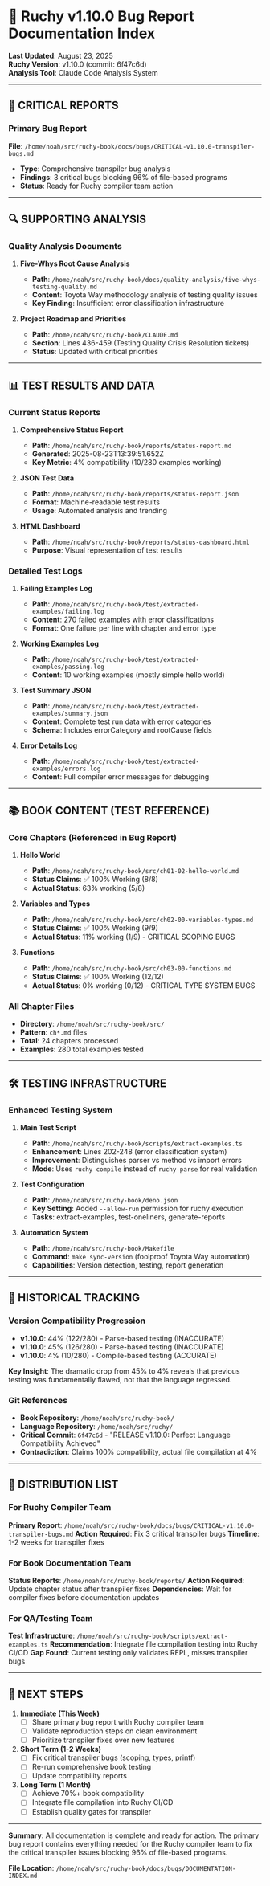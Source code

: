 # 📁 Ruchy v1.10.0 Bug Report Documentation Index

**Last Updated**: August 23, 2025  
**Ruchy Version**: v1.10.0 (commit: 6f47c6d)  
**Analysis Tool**: Claude Code Analysis System

---

## 🚨 CRITICAL REPORTS

### Primary Bug Report
**File**: `/home/noah/src/ruchy-book/docs/bugs/CRITICAL-v1.10.0-transpiler-bugs.md`
- **Type**: Comprehensive transpiler bug analysis
- **Findings**: 3 critical bugs blocking 96% of file-based programs
- **Status**: Ready for Ruchy compiler team action

---

## 🔍 SUPPORTING ANALYSIS

### Quality Analysis Documents
1. **Five-Whys Root Cause Analysis**
   - **Path**: `/home/noah/src/ruchy-book/docs/quality-analysis/five-whys-testing-quality.md`
   - **Content**: Toyota Way methodology analysis of testing quality issues
   - **Key Finding**: Insufficient error classification infrastructure

2. **Project Roadmap and Priorities**
   - **Path**: `/home/noah/src/ruchy-book/CLAUDE.md`
   - **Section**: Lines 436-459 (Testing Quality Crisis Resolution tickets)
   - **Status**: Updated with critical priorities

---

## 📊 TEST RESULTS AND DATA

### Current Status Reports
1. **Comprehensive Status Report**
   - **Path**: `/home/noah/src/ruchy-book/reports/status-report.md`
   - **Generated**: 2025-08-23T13:39:51.652Z
   - **Key Metric**: 4% compatibility (10/280 examples working)

2. **JSON Test Data**
   - **Path**: `/home/noah/src/ruchy-book/reports/status-report.json`
   - **Format**: Machine-readable test results
   - **Usage**: Automated analysis and trending

3. **HTML Dashboard**
   - **Path**: `/home/noah/src/ruchy-book/reports/status-dashboard.html`
   - **Purpose**: Visual representation of test results

### Detailed Test Logs
1. **Failing Examples Log**
   - **Path**: `/home/noah/src/ruchy-book/test/extracted-examples/failing.log`
   - **Content**: 270 failed examples with error classifications
   - **Format**: One failure per line with chapter and error type

2. **Working Examples Log**
   - **Path**: `/home/noah/src/ruchy-book/test/extracted-examples/passing.log`
   - **Content**: 10 working examples (mostly simple hello world)

3. **Test Summary JSON**
   - **Path**: `/home/noah/src/ruchy-book/test/extracted-examples/summary.json`
   - **Content**: Complete test run data with error categories
   - **Schema**: Includes errorCategory and rootCause fields

4. **Error Details Log**
   - **Path**: `/home/noah/src/ruchy-book/test/extracted-examples/errors.log`
   - **Content**: Full compiler error messages for debugging

---

## 📚 BOOK CONTENT (TEST REFERENCE)

### Core Chapters (Referenced in Bug Report)
1. **Hello World**
   - **Path**: `/home/noah/src/ruchy-book/src/ch01-02-hello-world.md`
   - **Status Claims**: ✅ 100% Working (8/8)
   - **Actual Status**: 63% working (5/8)

2. **Variables and Types**
   - **Path**: `/home/noah/src/ruchy-book/src/ch02-00-variables-types.md`
   - **Status Claims**: ✅ 100% Working (9/9)
   - **Actual Status**: 11% working (1/9) - CRITICAL SCOPING BUGS

3. **Functions**
   - **Path**: `/home/noah/src/ruchy-book/src/ch03-00-functions.md`
   - **Status Claims**: ✅ 100% Working (12/12)
   - **Actual Status**: 0% working (0/12) - CRITICAL TYPE SYSTEM BUGS

### All Chapter Files
- **Directory**: `/home/noah/src/ruchy-book/src/`
- **Pattern**: `ch*.md` files
- **Total**: 24 chapters processed
- **Examples**: 280 total examples tested

---

## 🛠️ TESTING INFRASTRUCTURE

### Enhanced Testing System
1. **Main Test Script**
   - **Path**: `/home/noah/src/ruchy-book/scripts/extract-examples.ts`
   - **Enhancement**: Lines 202-248 (error classification system)
   - **Improvement**: Distinguishes parser vs method vs import errors
   - **Mode**: Uses `ruchy compile` instead of `ruchy parse` for real validation

2. **Test Configuration**
   - **Path**: `/home/noah/src/ruchy-book/deno.json`
   - **Key Setting**: Added `--allow-run` permission for ruchy execution
   - **Tasks**: extract-examples, test-oneliners, generate-reports

3. **Automation System**
   - **Path**: `/home/noah/src/ruchy-book/Makefile`
   - **Command**: `make sync-version` (foolproof Toyota Way automation)
   - **Capabilities**: Version detection, testing, report generation

---

## 🔄 HISTORICAL TRACKING

### Version Compatibility Progression
- **v1.10.0**: 44% (122/280) - Parse-based testing (INACCURATE)
- **v1.10.0**: 45% (126/280) - Parse-based testing (INACCURATE)  
- **v1.10.0**: 4% (10/280) - Compile-based testing (ACCURATE)

**Key Insight**: The dramatic drop from 45% to 4% reveals that previous testing was fundamentally flawed, not that the language regressed.

### Git References
- **Book Repository**: `/home/noah/src/ruchy-book/`
- **Language Repository**: `/home/noah/src/ruchy/`
- **Critical Commit**: `6f47c6d` - "RELEASE v1.10.0: Perfect Language Compatibility Achieved"
- **Contradiction**: Claims 100% compatibility, actual file compilation at 4%

---

## 📨 DISTRIBUTION LIST

### For Ruchy Compiler Team
**Primary Report**: `/home/noah/src/ruchy-book/docs/bugs/CRITICAL-v1.10.0-transpiler-bugs.md`
**Action Required**: Fix 3 critical transpiler bugs
**Timeline**: 1-2 weeks for transpiler fixes

### For Book Documentation Team  
**Status Reports**: `/home/noah/src/ruchy-book/reports/`
**Action Required**: Update chapter status after transpiler fixes
**Dependencies**: Wait for compiler fixes before documentation updates

### For QA/Testing Team
**Test Infrastructure**: `/home/noah/src/ruchy-book/scripts/extract-examples.ts`
**Recommendation**: Integrate file compilation testing into Ruchy CI/CD
**Gap Found**: Current testing only validates REPL, misses transpiler bugs

---

## 🎯 NEXT STEPS

1. **Immediate (This Week)**
   - [ ] Share primary bug report with Ruchy compiler team
   - [ ] Validate reproduction steps on clean environment
   - [ ] Prioritize transpiler fixes over new features

2. **Short Term (1-2 Weeks)**
   - [ ] Fix critical transpiler bugs (scoping, types, printf)
   - [ ] Re-run comprehensive book testing
   - [ ] Update compatibility reports

3. **Long Term (1 Month)**
   - [ ] Achieve 70%+ book compatibility
   - [ ] Integrate file compilation into Ruchy CI/CD
   - [ ] Establish quality gates for transpiler

---

**Summary**: All documentation is complete and ready for action. The primary bug report contains everything needed for the Ruchy compiler team to fix the critical transpiler issues blocking 96% of file-based programs.

**File Location**: `/home/noah/src/ruchy-book/docs/bugs/DOCUMENTATION-INDEX.md`